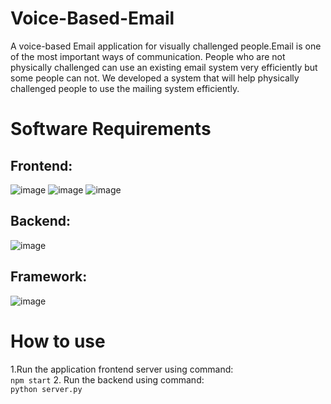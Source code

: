# Voice-Based-Email

A voice-based Email application for visually challenged people.Email is one of the most important ways of communication. People who are not physically challenged can use an existing email system very efficiently but some people can not. We developed a system that will help physically challenged people to use the mailing system efficiently.

# Software Requirements
## Frontend:
![image](https://user-images.githubusercontent.com/57532977/236160307-1300cbcf-156c-45f9-a43b-94aa8c49beb0.png=127X28)
![image](https://user-images.githubusercontent.com/57532977/236159886-900c442d-9417-42ae-8b33-cd354536d158.png)
![image](https://user-images.githubusercontent.com/57532977/236159951-bb8eecc4-5677-482b-b124-45f5ea3fd100.png)

## Backend:
![image](https://user-images.githubusercontent.com/57532977/236160047-85418e94-de6f-4f44-a9c8-73979e27edcc.png)

## Framework:
![image](https://user-images.githubusercontent.com/57532977/236160206-594b2e79-115e-4c5e-8cf6-1888bfe074ae.png=127X28)

# How to use
1.Run the application frontend server using command:<br>
`npm start`
2. Run the backend using command:<br>
`python server.py`



